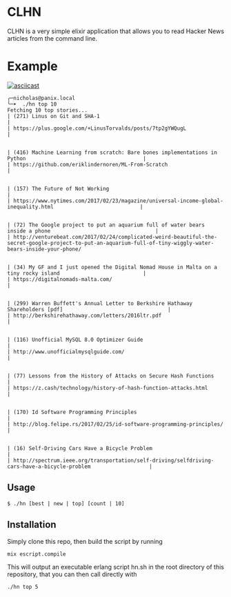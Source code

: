 # CLHN

CLHN is a very simple elixir application that allows you to read Hacker News articles from the command line.


# Example

[![asciicast](https://asciinema.org/a/67eapy68l75102k10i4bbyw33.png)](https://asciinema.org/a/67eapy68l75102k10i4bbyw33)


```
╭─nicholas@panix.local
╰─➤  ./hn top 10
Fetching 10 top stories...
| (271) Linus on Git and SHA-1                                                                                   |
| https://plus.google.com/+LinusTorvalds/posts/7tp2gYWQugL                                                       |


| (416) Machine Learning from scratch: Bare bones implementations in Python                                      |
| https://github.com/eriklindernoren/ML-From-Scratch                                                             |


| (157) The Future of Not Working                                                                                |
| https://www.nytimes.com/2017/02/23/magazine/universal-income-global-inequality.html                            |


| (72) The Google project to put an aquarium full of water bears inside a phone                                  |
| http://venturebeat.com/2017/02/24/complicated-weird-beautiful-the-secret-google-project-to-put-an-aquarium-full-of-tiny-wiggly-water-bears-inside-your-phone/


| (34) My GF and I just opened the Digital Nomad House in Malta on a tiny rocky island                           |
| https://digitalnomads-malta.com/                                                                               |


| (299) Warren Buffett's Annual Letter to Berkshire Hathaway Shareholders [pdf]                                  |
| http://berkshirehathaway.com/letters/2016ltr.pdf                                                               |


| (116) Unofficial MySQL 8.0 Optimizer Guide                                                                     |
| http://www.unofficialmysqlguide.com/                                                                           |


| (77) Lessons from the History of Attacks on Secure Hash Functions                                              |
| https://z.cash/technology/history-of-hash-function-attacks.html                                                |


| (170) Id Software Programming Principles                                                                       |
| http://blog.felipe.rs/2017/02/25/id-software-programming-principles/                                           |


| (16) Self-Driving Cars Have a Bicycle Problem                                                                  |
| http://spectrum.ieee.org/transportation/self-driving/selfdriving-cars-have-a-bicycle-problem                   |
```

## Usage
```
$ ./hn [best | new | top] [count | 10]
```

## Installation

Simply clone this repo, then build the script by running 
```
mix escript.compile
```
This will output an executable erlang script hn.sh in the root directory of this repository, that you can then call directly with
```
./hn top 5
```

